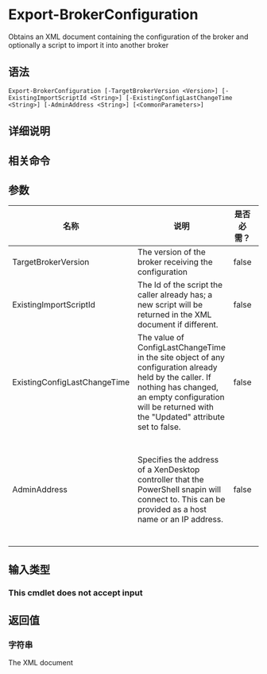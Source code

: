 # Export-BrokerConfiguration

Obtains an XML document containing the configuration of the broker and optionally a script to import it into another broker

## 语法

    Export-BrokerConfiguration [-TargetBrokerVersion <Version>] [-ExistingImportScriptId <String>] [-ExistingConfigLastChangeTime <String>] [-AdminAddress <String>] [<CommonParameters>]
    

## 详细说明

## 相关命令

## 参数

| 名称                           | 说明                                                                                                                                                                                                               | 是否必需？ | 管道输入  | 默认值                                                                                    |
| ---------------------------- | ---------------------------------------------------------------------------------------------------------------------------------------------------------------------------------------------------------------- | ----- | ----- | -------------------------------------------------------------------------------------- |
| TargetBrokerVersion          | The version of the broker receiving the configuration                                                                                                                                                            | false | false | $null                                                                                  |
| ExistingImportScriptId       | The Id of the script the caller already has; a new script will be returned in the XML document if different.                                                                                                     | false | false | $null                                                                                  |
| ExistingConfigLastChangeTime | The value of ConfigLastChangeTime in the site object of any configuration already held by the caller. If nothing has changed, an empty configuration will be returned with the "Updated" attribute set to false. | false | false | $null                                                                                  |
| AdminAddress                 | Specifies the address of a XenDesktop controller that the PowerShell snapin will connect to. This can be provided as a host name or an IP address.                                                               | false | false | Localhost. Once a value is provided by any cmdlet, this value will become the default. |

## 输入类型

### This cmdlet does not accept input

## 返回值

### 字符串

The XML document